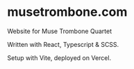 # musetrombone.com

Website for Muse Trombone Quartet

Written with React, Typescript & SCSS. 

Setup with Vite, deployed on Vercel.